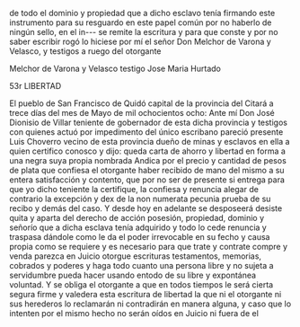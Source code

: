 de todo el dominio y propiedad que a dicho esclavo tenía firmando este instrumento para su resguardo en este papel común por no haberlo de ningún sello, en el in--- se remite la escritura y para que conste y por no saber escribir rogó lo hiciese por mí el señor Don Melchor de Varona y Velasco, y testigos a ruego del otorgante

Melchor de Varona y Velasco
testigo Jose Maria Hurtado

53r LIBERTAD

El pueblo de San Francisco de Quidó capital de la provincia del Citará a trece días del mes de Mayo de mil ochocientos ocho: Ante mí Don José Dionisio de Villar teniente de gobernador de esta dicha provincia y testigos con quienes actuó por impedimento del único escribano pareció presente Luis Choverro vecino de esta provincia dueño de minas y esclavos en ella a quien certifico conosco y dijo: queda carta de ahorro y libertad en forma a una negra suya propia nombrada Andica por el precio y cantidad de pesos de plata que confiesa el otorgante haber recibido de mano del mismo a su entera satisfacción y contento, que por no ser de presente si entrega para que yo dicho teniente la certifique, la confiesa y renuncia alegar de contrario la excepción y dex de la non numerata pecunia prueba de su recibo y demás del caso. Y desde hoy en adelante se desposeerá desiste quita y aparta del derecho de acción posesión, propiedad, dominio y señorío que a dicha esclava tenía adquirido y todo lo cede renuncia y traspasa dándole como le da el poder irrevocable en su fecho y causa propia como se requiere y es necesario para que trate y contrate compre y venda parezca en Juicio otorgue escrituras testamentos, memorias, cobrados y poderes y haga todo cuanto una persona libre y no sujeta a servidumbre pueda hacer usando entodo de su libre y expontánea voluntad. Y se obliga el otorgante a que en todos tiempos le será cierta segura firme y valedera esta escritura de libertad la que ni el otorgante ni sus herederos lo reclamarán ni contradirán en manera alguna, y caso que lo intenten por el mismo hecho no serán oídos en Juicio ni fuera de el